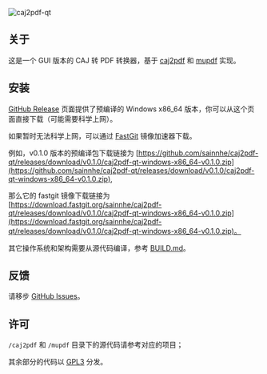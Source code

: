 ![caj2pdf-qt](https://gitlab.com/sainnhe/img/-/raw/master/caj2pdf-qt.png)

## 关于

这是一个 GUI 版本的 CAJ 转 PDF 转换器，基于 [caj2pdf](https://github.com/caj2pdf/caj2pdf) 和 [mupdf](https://mupdf.com) 实现。

## 安装

[GitHub Release](https://github.com/sainnhe/caj2pdf-qt/releases) 页面提供了预编译的 Windows x86_64 版本，你可以从这个页面直接下载（可能需要科学上网）。

如果暂时无法科学上网，可以通过 [FastGit](https://doc.fastgit.org/zh-cn/guide.html#release-%E5%92%8C%E6%BA%90%E7%A0%81%E5%AD%98%E6%A1%A3%E7%9A%84%E4%B8%8B%E8%BD%BD) 镜像加速器下载。

例如，v0.1.0 版本的预编译包下载链接为 [https://github.com/sainnhe/caj2pdf-qt/releases/download/v0.1.0/caj2pdf-qt-windows-x86_64-v0.1.0.zip](https://github.com/sainnhe/caj2pdf-qt/releases/download/v0.1.0/caj2pdf-qt-windows-x86_64-v0.1.0.zip),

那么它的 fastgit 镜像下载链接为 [https://download.fastgit.org/sainnhe/caj2pdf-qt/releases/download/v0.1.0/caj2pdf-qt-windows-x86_64-v0.1.0.zip](https://download.fastgit.org/sainnhe/caj2pdf-qt/releases/download/v0.1.0/caj2pdf-qt-windows-x86_64-v0.1.0.zip)。

其它操作系统和架构需要从源代码编译，参考 [BUILD.md](./BUILD.md)。

## 反馈

请移步 [GitHub Issues](https://github.com/sainnhe/caj2pdf-qt/issues)。

## 许可

`/caj2pdf` 和 `/mupdf` 目录下的源代码请参考对应的项目；

其余部分的代码以 [GPL3](./LICENSE) 分发。

